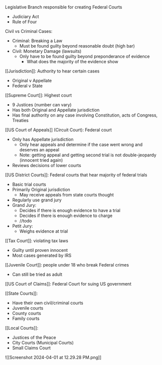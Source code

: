 
Legislative Branch responsible for creating Federal Courts
- Judiciary Act
- Rule of Four

Civil vs Criminal Cases:
- Criminal: Breaking a Law 
	- Must be found guilty beyond reasonable doubt (high bar)
- Civil: Monetary Damage (lawsuits)
	- Only have to be found guilty beyond preponderance of evidence 
		- What does the majority of the evidence show 

[[Jurisdiction]]: Authority to hear certain cases
- Original v Appellate 
- Federal v State

[[Supreme Court]]: Highest court
- 9 Justices (number can vary)
- Has both Original and Appellate jurisdiction 
- Has final authority on any case involving Constitution, acts of Congress, Treaties

[[US Court of Appeals]] (Circuit Court): Federal court 
- Only has Appellate jurisdiction 
	- Only hear appeals and determine if the case went wrong and deserves an appeal
	- Note: getting appeal and getting second trial is not double-jeopardy (innocent tried again)
- Reviews decisions of lower courts

[[US District Courts]]: Federal courts that hear majority of federal trials 
- Basic trial courts
- Primarily Original jurisdiction 
	- May receive appeals from state courts thought 
- Regularly use grand jury
- Grand Jury: 
	- Decides if there is enough evidence to have a trial
	- Decides if there is enough evidence to charge 
	- //todo
- Petit Jury: 
	- Weighs evidence at trial 

[[Tax Court]]: violating tax laws
- Guilty until proven innocent 
- Most cases generated by IRS 

[[Juvenile Court]]: people under 18 who break Federal crimes
- Can still be tried as adult 

[[US Court of Claims]]: Federal Court for suing US government 


[[State Courts]]:
- Have their own civil/criminal courts
- Juvenile courts
- County courts
- Family courts 

[[Local Courts]]:
- Justices of the Peace
- City Courts (Municipal Courts)
- Small Claims Court

![[Screenshot 2024-04-01 at 12.29.28 PM.png]]



